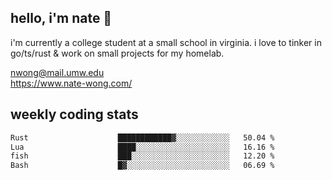 ## hello, i'm nate 👋
i'm currently a college student at a small school in virginia. i love to tinker in go/ts/rust & work on small projects for my homelab.

nwong@mail.umw.edu <br/>
https://www.nate-wong.com/

## weekly coding stats
<!--START_SECTION:waka-->

```txt
Rust                    ████████████▓░░░░░░░░░░░░   50.04 %
Lua                     ████░░░░░░░░░░░░░░░░░░░░░   16.16 %
fish                    ███░░░░░░░░░░░░░░░░░░░░░░   12.20 %
Bash                    █▓░░░░░░░░░░░░░░░░░░░░░░░   06.69 %
```

<!--END_SECTION:waka-->
